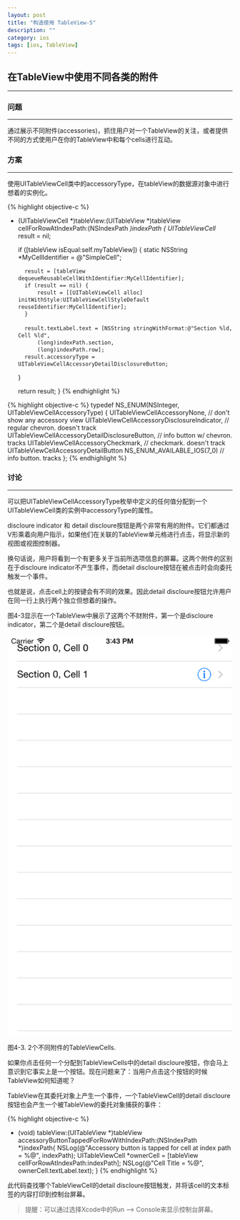 ```yaml
---
layout: post
title: "构造使用 TableView-5"
description: ""
category: ios
tags: [ios, TableView]
---
```



## 在TableView中使用不同各类的附件
---

### 问题
---

通过展示不同附件(accessories)，抓住用户对一个TableView的关注，或者提供不同的方式使用户在你的TableView中和每个cells进行互动。

### 方案
---

使用UITableViewCell类中的accessoryType，在tableView的数据源对象中进行想着的实例化。

{% highlight objective-c %}
- (UITableViewCell *)tableView:(UITableView *)tableView cellForRowAtIndexPath:(NSIndexPath *)indexPath {
	UITableViewCell* result = nil;

	if ([tableView isEqual:self.myTableView]) {
		static NSString *MyCellIdentifier = @"SimpleCell";

		result = [tableView  dequeueReusableCellWithIdentifier:MyCellIdentifier];
		if (result == nil) {
			result = [[UITableViewCell alloc] initWithStyle:UITableViewCellStyleDefault reuseIdentifier:MyCellIdentifier];
		}

		result.textLabel.text = [NSString stringWithFormat:@"Section %ld, Cell %ld",
			(long)indexPath.section,
			(long)indexPath.row];
		result.accessoryType = UITableViewCellAccessoryDetailDisclosureButton;
	}

	return result;
}
{% endhighlight %}

{% highlight objective-c %}
typedef NS_ENUM(NSInteger, UITableViewCellAccessoryType) {
    UITableViewCellAccessoryNone,                   // don't show any accessory view
    UITableViewCellAccessoryDisclosureIndicator,    // regular chevron. doesn't track
    UITableViewCellAccessoryDetailDisclosureButton, // info button w/ chevron. tracks
    UITableViewCellAccessoryCheckmark,              // checkmark. doesn't track
    UITableViewCellAccessoryDetailButton NS_ENUM_AVAILABLE_IOS(7_0) // info button. tracks
};
{% endhighlight %}

### 讨论
---

可以把UITableViewCellAccessoryType枚举中定义的任何值分配到一个UITableViewCell类的实例中accessoryType的属性。

discloure indicator 和 detail discloure按钮是两个非常有用的附件。它们都通过V形乘着向用户指示，如果他们在关联的TableView单元格进行点击，将显示新的视图或视图控制器。

换句话说，用户将看到一个有更多关于当前所选项信息的屏幕。这两个附件的区别在于discloure indicator不产生事件，而detail discloure按钮在被点击时会向委托触发一个事件。

也就是说，点击cell上的按键会有不同的效果。因此detail discloure按钮允许用户在同一行上执行两个独立但想着的操作。

图4-3显示在一个TableView中展示了这两个不财附件，第一个是discloure indicator，第二个是detail discloure按钮。

![TableView-3](/assets/img/ios/TableView-3.png)

图4-3. 2个不同附件的TableViewCells.

如果你点击任何一个分配到TableViewCells中的detail discloure按钮，你会马上意识到它事实上是一个按钮。现在问题来了：当用户点击这个按钮的时候TableView如何知道呢？

TableView在其委托对象上产生一个事件，一个TableViewCell的detail discloure按钮也会产生一个被TableView的委托对象捕获的事件：

{% highlight objective-c %}
- (void) tableView:(UITableView *)tableView accessoryButtonTappedForRowWithIndexPath:(NSIndexPath *)indexPath{
	NSLog(@"Accessory button is tapped for cell at index path = %@", indexPath);
	UITableViewCell *ownerCell = [tableView cellForRowAtIndexPath:indexPath];
	NSLog(@"Cell Title = %@", ownerCell.textLabel.text);
}
{% endhighlight %}

此代码查找哪个TableViewCell的detail discloure按钮触发，并将该cell的文本标签的内容打印到控制台屏幕。

> 提醒：可以通过选择Xcode中的Run --> Console来显示控制台屏幕。
